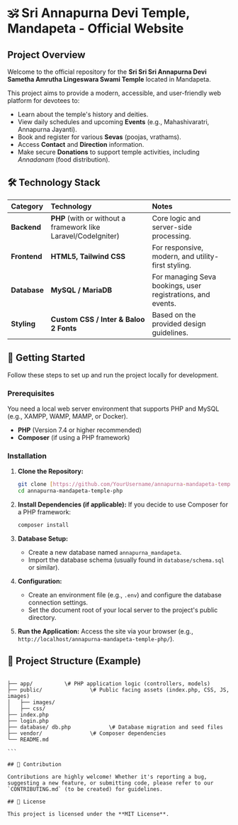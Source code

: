 
# 🕉️ Sri Annapurna Devi Temple, Mandapeta - Official Website

## Project Overview

Welcome to the official repository for the **Sri Sri Sri Annapurna Devi Sametha Amrutha Lingeswara Swami Temple** located in Mandapeta.

This project aims to provide a modern, accessible, and user-friendly web platform for devotees to:
* Learn about the temple's history and deities.
* View daily schedules and upcoming **Events** (e.g., Mahashivaratri, Annapurna Jayanti).
* Book and register for various **Sevas** (poojas, vrathams).
* Access **Contact** and **Direction** information.
* Make secure **Donations** to support temple activities, including *Annadanam* (food distribution).

## 🛠️ Technology Stack

| Category | Technology | Notes |
| :--- | :--- | :--- |
| **Backend** | **PHP** (with or without a framework like Laravel/CodeIgniter) | Core logic and server-side processing. |
| **Frontend** | **HTML5, Tailwind CSS** | For responsive, modern, and utility-first styling. |
| **Database** | **MySQL / MariaDB** | For managing Seva bookings, user registrations, and events. |
| **Styling** | **Custom CSS / Inter & Baloo 2 Fonts** | Based on the provided design guidelines. |

## 🚀 Getting Started

Follow these steps to set up and run the project locally for development.

### Prerequisites

You need a local web server environment that supports PHP and MySQL (e.g., XAMPP, WAMP, MAMP, or Docker).

* **PHP** (Version 7.4 or higher recommended)
* **Composer** (if using a PHP framework)

### Installation

1.  **Clone the Repository:**
    ```bash
    git clone [https://github.com/YourUsername/annapurna-mandapeta-temple-php.git](https://github.com/YourUsername/annapurna-mandapeta-temple-php.git)
    cd annapurna-mandapeta-temple-php
    ```

2.  **Install Dependencies (if applicable):**
    If you decide to use Composer for a PHP framework:
    ```bash
    composer install
    ```

3.  **Database Setup:**
    * Create a new database named `annapurna_mandapeta`.
    * Import the database schema (usually found in `database/schema.sql` or similar).

4.  **Configuration:**
    * Create an environment file (e.g., `.env`) and configure the database connection settings.
    * Set the document root of your local server to the project's public directory.

5.  **Run the Application:**
    Access the site via your browser (e.g., `http://localhost/annapurna-mandapeta-temple-php/`).

## 📁 Project Structure (Example)

````

├── app/          \# PHP application logic (controllers, models)
├── public/               \# Public facing assets (index.php, CSS, JS, images)
│   ├── images/
│   ├── css/
├── index.php
├── login.php
├── database/ db.php            \# Database migration and seed files
├── vendor/               \# Composer dependencies
└── README.md

```

## 🤝 Contribution

Contributions are highly welcome! Whether it's reporting a bug, suggesting a new feature, or submitting code, please refer to our `CONTRIBUTING.md` (to be created) for guidelines.

## 📄 License

This project is licensed under the **MIT License**.
